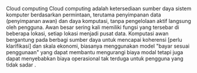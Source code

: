 Cloud computing
Cloud computing adalah ketersediaan sumber daya sistem komputer berdasarkan permintaan, terutama penyimpanan data (penyimpanan awan) dan daya komputasi, tanpa pengelolaan aktif langsung oleh pengguna. Awan besar sering kali memiliki fungsi yang tersebar di beberapa lokasi, setiap lokasi menjadi pusat data. Komputasi awan bergantung pada berbagi sumber daya untuk mencapai koherensi [perlu klarifikasi] dan skala ekonomi, biasanya menggunakan model "bayar sesuai penggunaan" yang dapat membantu mengurangi biaya modal tetapi juga dapat menyebabkan biaya operasional tak terduga untuk pengguna yang tidak sadar .
